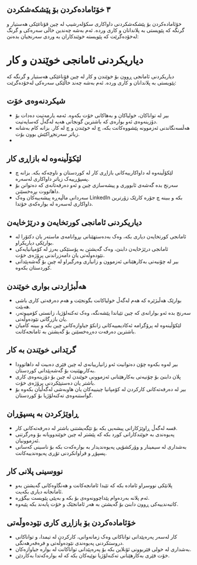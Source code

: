 
## ٣ خۆئامادەکردن بۆ پێشکەشکردن

خۆئامادەکردن بۆ پێشکەشکردنی داواکاری سکۆلەرشیپ لە چین قۆناغێکی هەستیار و گرنگە کە پێویستی بە پلاندانان و کاری وردە. ئەم بەشە چەندین خاڵی سەرەکی و گرنگ لەخۆدەگرێت کە پێویستە خوێندکاران بە وردی سەرنجیان بدەنێ:


# دیاریکردنی ئامانجی خوێندن و کار

دیاریکردنی ئامانجی ڕوون بۆ خوێندن و کار لە چین قۆناغێکی هەستیار و گرنگە کە پێویستی بە پلاندانان و کاری وردە. ئەم بەشە چەند خاڵێکی سەرەکی لەخۆدەگرێت:

## شیکردنەوەی خۆت

- بیر لە تواناکان، خولیاکان و بەهاکانی خۆت بکەوە. ئەمە یارمەتیت دەدات بۆ دۆزینەوەی ئەو بوارەی کە باشترین گونجانی هەیە لەگەڵ کەسایەتیت.
- هەڵسەنگاندنی ئەزموونە پێشووەکانت بکە، چ لە خوێندن و چ لە کار. بزانە کام بەشانە زیاتر سەرنجڕاکێش بوون بۆت.
-

## لێکۆڵینەوە لە بازاڕی کار

- لێکۆڵینەوە لە داواکارییەکانی بازاڕی کار لە کوردستان و ناوچەکە بکە. بزانە چ پسپۆڕییەک زیاتر داواکاری لەسەرە.
- سەرنج بدە گەشەی ئابووری و پیشەسازی چین و ئەو دەرفەتانەی کە دەتوانن بۆ داهاتووت بڕەخسێنن.
- سەردانی ماڵپەڕە پیشەییەکان وەک LinkedIn بکە و ببینە چ جۆرە کارێک زۆرترین داواکاری لەسەرە لە بوارەکەی خۆتدا.

## دیاریکردنی ئامانجی کورتخایەن و درێژخایەن

- ئامانجی کورتخایەن دیاری بکە، وەک بەدەستهێنانی بڕوانامەی ماستەر یان دکتۆرا لە بوارێکی دیاریکراو.
- ئامانجی درێژخایەن دابنێ، وەک گەیشتن بە پۆستێکی بەرز لە کۆمپانیایەکی نێودەوڵەتی یان دامەزراندنی پرۆژەی خۆت.
- بیر لە چۆنیەتی بەکارهێنانی ئەزموون و زانیاری وەرگیراو لە چین بۆ گەشەپێدانی کوردستان بکەوە.

## هەڵبژاردنی بواری خوێندن

- بوارێک هەڵبژێرە کە هەم لەگەڵ خولیاکانت بگونجێت و هەم دەرفەتی کاری باشی هەبێت.
- سەرنج بدە ئەو بوارانەی کە چین تێیاندا پێشەنگە، وەک تەکنەلۆژیا، زانستی کۆمپیوتەر، یان بازرگانی نێودەوڵەتی.
- لێکۆڵینەوە لە پرۆگرامە ئەکادیمییەکانی زانکۆ جیاوازەکانی چین بکە و ببینە کامیان باشترین دەرفەت دەڕەخسێنن بۆ گەیشتن بە ئامانجەکانت.

## گرێدانی خوێندن بە کار

- بیر لەوە بکەوە چۆن دەتوانیت ئەو زانیارییانەی لە چین فێری دەبیت لە داهاتوودا بەکاربهێنیت بۆ گەشەپێدانی کوردستان.
- پلان دابنێ بۆ چۆنیەتی بەکارهێنانی ئەزموونی خوێندن لە چین بۆ دۆزینەوەی کاری باشتر یان دەستپێکردنی پرۆژەی خۆت.
- بیر لە دەرفەتەکانی کارکردن لە کۆمپانیا چینییەکان یان هاوبەشی لەگەڵیان بکەوە بۆ گواستنەوەی تەکنەلۆژیا بۆ کوردستان.

## ڕاوێژکردن بە پسپۆڕان

- قسە لەگەڵ ڕاوێژکارانی پیشەیی بکە بۆ تێگەیشتنی باشتر لە دەرفەتەکانی کار.
- پەیوەندی بە خوێندکارانی کورد بکە کە پێشتر لە چین خوێندوویانە بۆ وەرگرتنی ئەزموونیان.
- بەشداری لە سیمینار و وۆرکشۆپی پەیوەندیدار بە بوارەکەت بکە بۆ ناسینی کەسانی پسپۆڕ و فراوانکردنی تۆڕی پەیوەندییەکانت.

## نووسینی پلانی کار

- پلانێکی نووسراو ئامادە بکە کە تێیدا ئامانجەکانت و هەنگاوەکانی گەیشتن بەو ئامانجانە دیاری بکەیت.
- ئەم پلانە بەردەوام پێداچوونەوەی بۆ بکە و بەپێی پێویست بیگۆڕە.
- کاتبەندییەکی ڕوون دابنێ بۆ گەیشتن بە هەر ئامانجێک و خۆت پابەند بکە پێیەوە.

## خۆئامادەکردن بۆ بازاڕی کاری نێودەوڵەتی

- کار لەسەر پەرەپێدانی تواناکانی وەک زمانەوانی، کارکردن لە تیمدا، و تواناکانی دروستکردنی پەیوەندی نێودەوڵەتی و فرەفەرهەنگی.
- بەشداری لە خولی فێربوونی ئۆنلاین بکە بۆ پەرەپێدانی تواناکانت لە بوارە جیاوازەکان.
- خۆت فێری بەکارهێنانی تەکنەلۆژیا نوێیەکان بکە کە لە بوارەکەتدا بەکاردێن.





